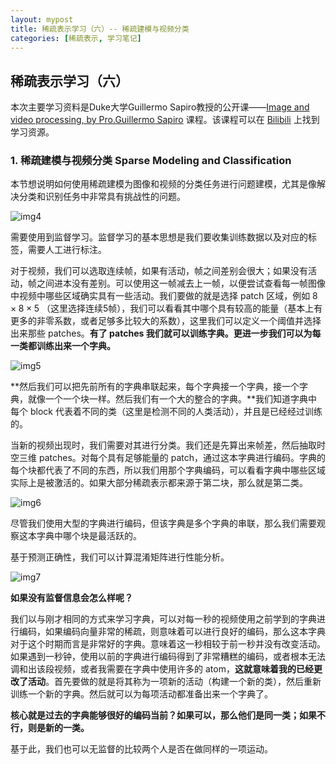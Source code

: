 ```yaml
---
layout: mypost
title: 稀疏表示学习（六）-- 稀疏建模与视频分类
categories: [稀疏表示, 学习笔记]
---
```


## 稀疏表示学习（六）

本次主要学习资料是Duke大学Guillermo Sapiro教授的公开课——[Image and video processing, by Pro.Guillermo Sapiro](https://class.coursera.org/images-2012-001/class/index) 课程。该课程可以在 [Bilibili](https://www.bilibili.com/video/BV1tE411A7RC?from=search&seid=14433903494034284973) 上找到学习资源。

### 1. 稀疏建模与视频分类 Sparse Modeling and Classification

本节想说明如何使用稀疏建模为图像和视频的分类任务进行问题建模，尤其是像解决分类和识别任务中非常具有挑战性的问题。

![img4](img4.png)

需要使用到监督学习。监督学习的基本思想是我们要收集训练数据以及对应的标签，需要人工进行标注。

对于视频，我们可以选取连续帧，如果有活动，帧之间差别会很大；如果没有活动，帧之间进本没有差别。可以使用这一帧减去上一帧，以便尝试查看每一帧图像中视频中哪些区域确实具有一些活动。我们要做的就是选择 patch 区域，例如 $8 \times 8 \times 5$ （这里选择连续5帧），我们可以看看其中哪个具有较高的能量（基本上有更多的非零系数，或者足够多比较大的系数），这里我们可以定义一个阈值并选择出来那些 patches。**有了 patches 我们就可以训练字典。更进一步我们可以为每一类都训练出来一个字典。**

![img5](img5.png)

**然后我们可以把先前所有的字典串联起来，每个字典接一个字典，接一个字典，就像一个一个块一样。然后我们有一个大的整合的字典。**我们知道字典中每个 block 代表着不同的类（这里是检测不同的人类活动），并且是已经经过训练的。

当新的视频出现时，我们需要对其进行分类。我们还是先算出来帧差，然后抽取时空三维 patches。对每个具有足够能量的 patch，通过这本字典进行编码。字典的每个块都代表了不同的东西，所以我们用那个字典编码，可以看看字典中哪些区域实际上是被激活的。如果大部分稀疏表示都来源于第二块，那么就是第二类。

![img6](img6.png)

尽管我们使用大型的字典进行编码，但该字典是多个字典的串联，那么我们需要观察这本字典中哪个块是最活跃的。

基于预测正确性，我们可以计算混淆矩阵进行性能分析。

![img7](img7.png)



**如果没有监督信息会怎么样呢？**

我们以与刚才相同的方式来学习字典，可以对每一秒的视频使用之前学到的字典进行编码，如果编码向量非常的稀疏，则意味着可以进行良好的编码，那么这本字典对于这个时期而言是非常好的字典。意味着这一秒相较于前一秒并没有改变活动。如果遇到一秒钟，使用以前的字典进行编码得到了非常糟糕的编码，或者根本无法调和出该段视频，或者我需要在字典中使用许多的 atom，**这就意味着我的已经更改了活动**。首先要做的就是将其称为一项新的活动（构建一个新的类），然后重新训练一个新的字典。然后就可以为每项活动都准备出来一个字典了。

**核心就是过去的字典能够很好的编码当前？如果可以，那么他们是同一类；如果不行，则是新的一类。**

基于此，我们也可以无监督的比较两个人是否在做同样的一项运动。